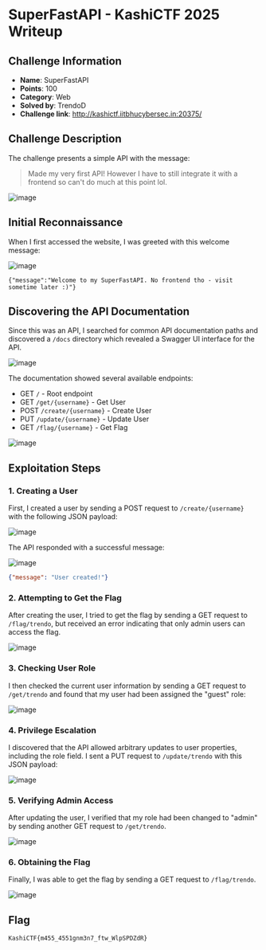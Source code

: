 # SuperFastAPI - KashiCTF 2025 Writeup

## Challenge Information
- **Name**: SuperFastAPI
- **Points**: 100
- **Category**: Web
- **Solved by**: TrendoD
- **Challenge link**: http://kashictf.iitbhucybersec.in:20375/

## Challenge Description
The challenge presents a simple API with the message:
> Made my very first API! However I have to still integrate it with a frontend so can't do much at this point lol.

![image](https://github.com/user-attachments/assets/c1d07c2c-8b94-4c0c-8212-ab9bd6947ec8)

## Initial Reconnaissance
When I first accessed the website, I was greeted with this welcome message:

![image](https://github.com/user-attachments/assets/6922fb15-4a4f-4d67-b4b4-5c7ab3974684)

```
{"message":"Welcome to my SuperFastAPI. No frontend tho - visit sometime later :)"}
```

## Discovering the API Documentation
Since this was an API, I searched for common API documentation paths and discovered a `/docs` directory which revealed a Swagger UI interface for the API.

![image](https://github.com/user-attachments/assets/8a4fb77d-91dc-4f90-835c-34731ab1087b)

The documentation showed several available endpoints:
- GET `/` - Root endpoint
- GET `/get/{username}` - Get User
- POST `/create/{username}` - Create User
- PUT `/update/{username}` - Update User
- GET `/flag/{username}` - Get Flag

![image](https://github.com/user-attachments/assets/35e98366-8dfc-4378-8d31-660787d67a30)

## Exploitation Steps

### 1. Creating a User
First, I created a user by sending a POST request to `/create/{username}` with the following JSON payload:

![image](https://github.com/user-attachments/assets/ba781f8f-e2bd-412f-8b4d-4c324c478cb9)

The API responded with a successful message:

![image](https://github.com/user-attachments/assets/698fca12-83df-40eb-91dd-10d8628c2ff1)

```json
{"message": "User created!"}
```

### 2. Attempting to Get the Flag
After creating the user, I tried to get the flag by sending a GET request to `/flag/trendo`, but received an error indicating that only admin users can access the flag.

![image](https://github.com/user-attachments/assets/618132e4-5a5a-4a25-88a3-fe4c49973242)

### 3. Checking User Role
I then checked the current user information by sending a GET request to `/get/trendo` and found that my user had been assigned the "guest" role:

![image](https://github.com/user-attachments/assets/5bc44b7e-6f44-4d4c-8b8a-758efbe42ff9)


### 4. Privilege Escalation
I discovered that the API allowed arbitrary updates to user properties, including the role field. I sent a PUT request to `/update/trendo` with this JSON payload:

![image](https://github.com/user-attachments/assets/91dddc48-9c74-4b2c-b502-42b8e8e53494)

### 5. Verifying Admin Access
After updating the user, I verified that my role had been changed to "admin" by sending another GET request to `/get/trendo`.

![image](https://github.com/user-attachments/assets/24d286b4-c294-4d31-95ec-304decd6e372)

### 6. Obtaining the Flag
Finally, I was able to get the flag by sending a GET request to `/flag/trendo`.

![image](https://github.com/user-attachments/assets/bd6c6754-11b7-40dd-b88a-be9c99428cb3)

## Flag
```
KashiCTF{m455_4551gnm3n7_ftw_WlpSPDZdR}
```
